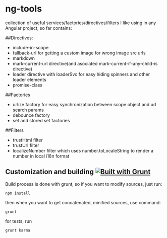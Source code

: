 ng-tools
========

collection of useful services/factories/directives/filters I like using in any Angular project, so far contains:

##Directives:
- include-in-scope
- fallback-url for getting a custom image for wrong image src urls
- markdown
- mark-current-url directive(and asociated mark-current-if-any-child-is directive)
- loader directive with loaderSvc for easy hiding spinners and other loader elements
- promise-class

##Factories
- urlize factory for easy synchronization between scope object and url search params
- debounce factory
- set and stored set factories

##Filters
- trustHtml filter
- trustUrl filter
- localizeNumber filter which uses number.toLocaleString to render a number in local i18n format

## Customization and building [![Built with Grunt](https://cdn.gruntjs.com/builtwith.png)](http://gruntjs.com/)
Build process is done with grunt, so if you want to modify sources, just run:
```
npm install
```

then when you want to get concatenated, minified sources, use command:
```
grunt
```
for tests, run
```
grunt karma
```
